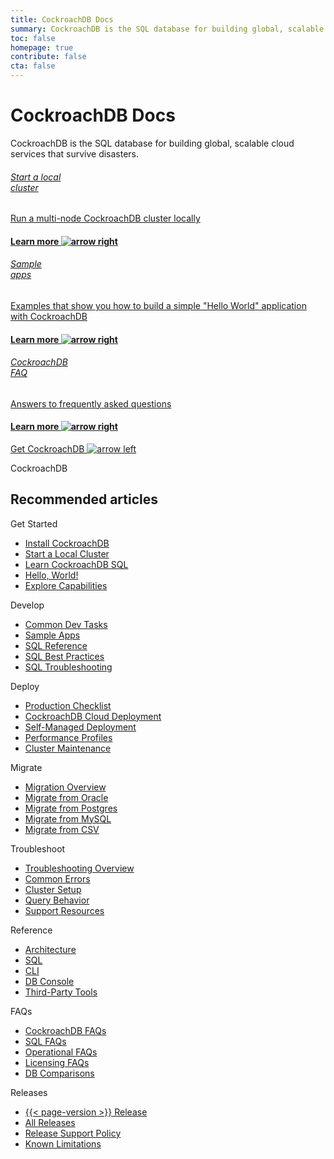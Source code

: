 ```yaml
---
title: CockroachDB Docs
summary: CockroachDB is the SQL database for building global, scalable cloud services that survive disasters.
toc: false
homepage: true
contribute: false
cta: false
---
```


<div class="home-header mb-xl-5 bg-cover bg-cover__bg-3-1">
  <div class="p-2 p-md-5">
  <h1 class="m-0 text-white">CockroachDB Docs</h1>
  <p class="mt-0 pb-4 text-white">CockroachDB is the SQL database for building global, scalable cloud services that survive disasters.</p>
    <div class="row d-lg-flex mx-0">
      <div class="col-lg-4 mb-3 mb-lg-0 pb-5">
        <div class="card card-link h-100 d-flex">
        <a href="secure-a-cluster.html" class="h-100">
          <div class="card-body p-4 d-flex flex-column h-100 card-header-overlap-text">            
            <h6 class="mt-2 mt-0 text-black">Start a local <br>cluster</h6>
            <p class="text-black">Run a multi-node CockroachDB cluster locally</p>
            <h4 class="mt-auto mb-0 text-electric-purple font-poppins-sb text-center">Learn more <img class="m-0 ml-2" src="{{ 'images/icon-arrow-right-purple.svg' | relative_url }}" alt="arrow right" /></h4>
          </div>
          </a>
        </div>
      </div>
      <div class="col-lg-4 mb-3 mb-lg-0 pb-5">
        <div class="card card-link h-100 d-flex">
        <a href="hello-world-example-apps.html" class="h-100">
          <div class="card-body p-4 d-flex flex-column h-100 card-header-overlap-text">
            <h6 class="mt-2 mt-0 text-black">Sample <br>apps</h6>
            <p class="text-black">Examples that show you how to build a simple "Hello World" application with CockroachDB</p>
            <h4 class="mt-auto mb-0 text-electric-purple font-poppins-sb text-center">Learn more <img class="m-0 ml-2" src="{{ 'images/icon-arrow-right-purple.svg' | relative_url }}" alt="arrow right" /></h4>
          </div>
          </a>
        </div>
        </div>
      <div class="col-lg-4 mb-3 mb-lg-0 pb-5">
        <div class="card card-link h-100 d-flex">
        <a href="frequently-asked-questions.html" class="h-100">
          <div class="card-body p-4 d-flex flex-column h-100 card-header-overlap-text">          
            <h6 class="m-0 text-black">CockroachDB <br>FAQ</h6>
            <p class="text-black">Answers to frequently asked questions</p>
            <h4 class="mt-auto mb-0 text-electric-purple font-poppins-sb text-center">Learn more <img class="m-0 ml-2" src="{{ 'images/icon-arrow-right-purple.svg' | relative_url }}" alt="arrow right" /></h4>
          </div>
          </a>
        </div>
      </div>
    </div>
  </div>
</div>

<div class="container">

  <div class="row pt-5 mt-5 pb-5 mb-5">
    <div class="col-lg-12 text-center">
      <a class="btn btn-redirect mt-3" href="install-cockroachdb.html">Get CockroachDB <img class="m-0" src="{{ 'images/arrow-left.svg' | relative_url }}" alt="arrow left" /></a>
    </div>
  </div>

  <div class="row">
    <div class="col-12">
      <p class="overline">CockroachDB</p>
      <h2 class="mt-2">Recommended articles</h2>
    </div>
  </div>

  <div class="row display-flex">
    <div class="col-xs-12 col-sm-6 col-lg-3">
      <p class="landing-column-title">Get Started</p>
      <ul>
        <li><a href="install-cockroachdb.html">Install CockroachDB</a></li>
        <li><a href="secure-a-cluster.html">Start a Local Cluster</a></li>
        <li><a href="learn-cockroachdb-sql.html">Learn CockroachDB SQL</a></li>
        <li><a href="hello-world-example-apps.html">Hello, World!</a></li>
        <li><a href="demo-fault-tolerance-and-recovery.html">Explore Capabilities</a></li>
      </ul>
    </div>
    <div class="col-xs-12 col-sm-6 col-lg-3">
      <p class="landing-column-title">Develop</p>
      <ul>
        <li><a href="developer-guide-overview.html">Common Dev Tasks</a></li>
        <li><a href="hello-world-example-apps.html">Sample Apps</a></li>
        <li><a href="sql-feature-support.html">SQL Reference</a></li>
        <li><a href="performance-best-practices-overview.html">SQL Best Practices</a></li>
        <li><a href="error-handling-and-troubleshooting.html">SQL Troubleshooting</a></li>
      </ul>
    </div>
    <div class="col-xs-12 col-sm-6 col-lg-3">
      <p class="landing-column-title">Deploy</p>
      <ul>
        <li><a href="recommended-production-settings.html">Production Checklist</a></li>
        <li><a href="../cockroachcloud/create-your-cluster.html">CockroachDB Cloud Deployment</a></li>
        <li><a href="orchestration.html">Self-Managed Deployment</a></li>
        <li><a href="performance.html">Performance Profiles</a></li>
        <li><a href="upgrade-cockroach-version.html">Cluster Maintenance</a></li>
      </ul>
    </div>
    <div class="col-xs-12 col-sm-6 col-lg-3">
      <p class="landing-column-title">Migrate</p>
      <ul>
        <li><a href="migration-overview.html">Migration Overview</a></li>
        <li><a href="migrate-from-oracle.html">Migrate from Oracle</a></li>
        <li><a href="migrate-from-postgres.html">Migrate from Postgres</a></li>
        <li><a href="migrate-from-mysql.html">Migrate from MySQL</a></li>
        <li><a href="migrate-from-csv.html">Migrate from CSV</a></li>
      </ul>
    </div>
    <div class="col-xs-12 col-sm-6 col-lg-3">
      <p class="landing-column-title">Troubleshoot</p>
      <ul>
        <li><a href="troubleshooting-overview.html">Troubleshooting Overview</a></li>
        <li><a href="common-errors.html">Common Errors</a></li>
        <li><a href="cluster-setup-troubleshooting.html">Cluster Setup</a></li>
        <li><a href="query-behavior-troubleshooting.html">Query Behavior</a></li>
        <li><a href="support-resources.html">Support Resources</a></li>
      </ul>
    </div>
    <div class="col-xs-12 col-sm-6 col-lg-3">
      <p class="landing-column-title">Reference</p>
      <ul>
        <li><a href="architecture/overview.html">Architecture</a></li>
        <li><a href="sql-feature-support.html">SQL</a></li>
        <li><a href="cockroach-commands.html">CLI</a></li>
        <li><a href="ui-overview.html">DB Console</a></li>
        <li><a href="third-party-database-tools.html">Third-Party Tools</a></li>
      </ul>
    </div>
    <div class="col-xs-12 col-sm-6 col-lg-3">
      <p class="landing-column-title">FAQs</p>
      <ul>
        <li><a href="frequently-asked-questions.html">CockroachDB FAQs</a></li>
        <li><a href="sql-faqs.html">SQL FAQs</a></li>
        <li><a href="operational-faqs.html">Operational FAQs</a></li>
        <li><a href="licensing-faqs.html">Licensing FAQs</a></li>
        <li><a href="cockroachdb-in-comparison.html">DB Comparisons</a></li>
      </ul>
    </div>
    <div class="col-xs-12 col-sm-6 col-lg-3">
      <p class="landing-column-title">Releases</p>
      <ul>
        <li><a href="../releases/{{< page-version >}}.html">{{< page-version >}} Release</a></li>
        <li><a href="../releases/index.html">All Releases</a></li>
        <li><a href="../releases/release-support-policy.html">Release Support Policy</a></li>
        <li><a href="known-limitations.html">Known Limitations</a></li>
      </ul>
    </div>
  </div>

</div>

